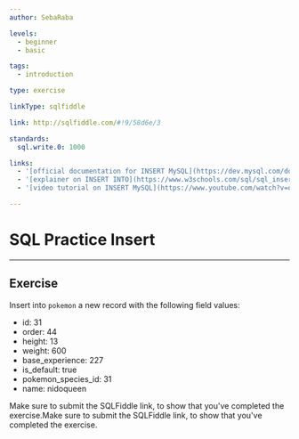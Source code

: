 ```yaml
---
author: SebaRaba

levels:
  - beginner
  - basic

tags:
  - introduction

type: exercise

linkType: sqlfiddle

link: http://sqlfiddle.com/#!9/58d6e/3

standards:
  sql.write.0: 1000

links:
  - '[official documentation for INSERT MySQL](https://dev.mysql.com/doc/refman/5.7/en/insert.html){documentation}'
  - '[explainer on INSERT INTO](https://www.w3schools.com/sql/sql_insert.asp){website}'
  - '[video tutorial on INSERT MySQL](https://www.youtube.com/watch?v=qb7abQ6ROy4){video}'

---
```


# SQL Practice Insert

---
## Exercise

Insert into `pokemon` a new record with the following field values:
  - id:  31
  - order:  44
  - height: 13
  - weight: 600
  - base_experience: 227
  - is_default: true
  - pokemon_species_id: 31
  - name: nidoqueen

Make sure to submit the SQLFiddle link, to show that you've completed the exercise.Make sure to submit the SQLFiddle link, to show that you've completed the exercise.
